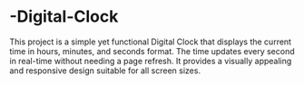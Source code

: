 # -Digital-Clock
This project is a simple yet functional Digital Clock that displays the current time in hours, minutes, and seconds format. The time updates every second in real-time without needing a page refresh. It provides a visually appealing and responsive design suitable for all screen sizes.
